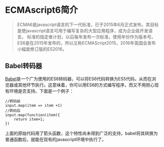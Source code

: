 # ECMAscript6简介
> ECMA6是javascript语言的下一代标准，已于2015年6月正式发布。其目标是使javascript语言可用于编写复杂的大型应用程序，成为企业级开发语言。
> 标准的指定者计划，以后每年发布一次标准，使用年份作为版本号。ES6是在2015年发布的，所以又称ECMAScript2015，2016年英国会发布小幅度修订版的ES2016。


## Babel转码器
[Babel](http://babeljs.io/)是一个广为使用的ES6转码器，可以将ES6代码转换为ES5代码，从而在浏览器或其他环节执行。这意味着，你可以用ES6的方式编写程序，而又不用担心现有环境是否支持。下面是一个例子：
```
//转码前
input.map(item => item +1)
//转码后
input.map(function(item){
	return item+1;
})
```
上面的原始代码用了箭头函数，这个特性尚未得到广泛的支持，babel将其转换为普通函数后，就能在现有的javascript环境中执行了。


